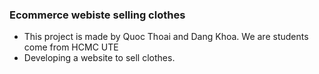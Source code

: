 ### Ecommerce webiste selling clothes 
- This project is made by Quoc Thoai and Dang Khoa. We are students come from HCMC UTE
- Developing a website to sell clothes.

